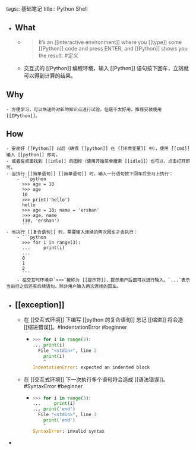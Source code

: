 tags:: 基础笔记
title:: Python Shell

- ## What
	- > It’s an [[interactive environment]] where you [[type]] some [[Python]] code and press ENTER, and [[Python]] shows you the result. #定义
	- 交互式的 [[Python]] 编程环境，输入 [[Python]] 语句按下回车，立刻就可以得到计算的结果。
## Why
	- 方便学习，可以快速的对新的知识点进行试验。但是不太好用，推荐安装使用 [[IPython]]。
## How
	- 安装好 [[Python]] 以后（确保 [[python]] 在 [[环境变量]] 中），使用 [[cmd]] 输入 [[python]] 即可。
	- 或者在桌面找到 [[idle]] 的图标（使用开始菜单搜索 [[idle]]）也可以，点击打开即可。
	- 当执行 [[简单语句]] [[简单语句]] 时，输入一行语句按下回车后会马上执行：
		- ```python
		  >>> age = 10
		  >>> age
		  10
		  >>> print('hello')
		  hello
		  >>> age = 10; name = 'ershan'
		  >>> age, name
		  (10, 'ershan')
		  ```
	- 当执行 [[复合语句]] 时，需要输入连续的两次回车才会执行：
		- ```python
		  >>> for i in range(3):
		  ...     print(i)
		  ...
		  0
		  1
		  2
		  ```
		- 在交互时环境中`>>>`被称为 [[提示符]]，提示用户后面可以进行输入。`...`表示当前行之后还有后续语句，除非用户输入两次连续的回车。
- ## [[exception]]
	- 在 [[交互式环境]] 下编写 [[python 的复合语句]] 忘记 [[缩进]] 将会造 [[缩进错误]]。#IndentationError #beginner
		- ```python
		  >>> for i in range(3):
		  ... print(i)
		    File "<stdin>", line 2
		      print(i)
		      ^
		  IndentationError: expected an indented block
		  ```
	- 在 [[交互式环境]] 下一次执行多个语句将会造成 [[语法错误]]。#SyntaxError #beginner
		- ```python
		  >>> for i in range(3):
		  ...     print(i)
		  ... print('end')
		    File "<stdin>", line 3
		      print('end')
		      ^
		  SyntaxError: invalid syntax
		  ```
-